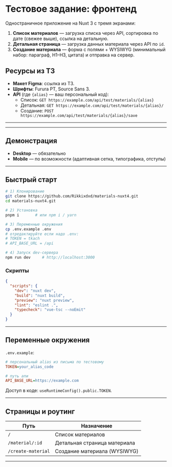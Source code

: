 # Тестовое задание: фронтенд

Одностраничное приложение на Nuxt 3 с тремя экранами:

1) **Список материалов** — загрузка списка через API, сортировка по дате (свежее выше), ссылка на детальную.  
2) **Детальная страница** — загрузка данных материала через API по `id`.  
3) **Создание материала** — форма с полями + WYSIWYG (минимальный набор: параграф, H1–H3, цитата) и отправка на сервер.

## Ресурсы из ТЗ

- **Макет Figma**: ссылка из ТЗ.  
- **Шрифты**: Furura PT, Source Sans 3.  
- **API** (где `{alias}` — ваш персональный код):
  - Список: `GET https://example.com/api/test/materials/{alias}`
  - Детальная: `GET https://example.com/api/test/materials/{alias}/`
  - Создание: `POST https://example.com/api/test/materials/{alias}/save`

---


---

## Демонстрация

- **Desktop** — обязательно  
- **Mobile** — по возможности (адаптивная сетка, типографика, отступы)

---

## Быстрый старт

```bash
# 1) Клонирование
git clone https://github.com/Rikkixdxd/materials-nuxt4.git
cd materials-nuxt4.git

# 2) Установка
pnpm i       # или npm i / yarn

# 3) Переменные окружения
cp .env.example .env
# отредактируйте если надо .env: 
# TOKEN = tkach
# API_BASE_URL = /api

# 4) Запуск dev-сервера
npm run dev     # http://localhost:3000

```

### Скрипты

```json
{
  "scripts": {
    "dev": "nuxt dev",
    "build": "nuxt build",
    "preview": "nuxt preview",
    "lint": "eslint .",
    "typecheck": "vue-tsc --noEmit"
  }
}
```

---

## Переменные окружения

`.env.example`:
```ini
# персональный alias из письма по тестовому
TOKEN=your_alias_code

# путь апи
API_BASE_URL=https://example.com
```

Доступ в коде: `useRuntimeConfig().public.TOKEN`.

---

## Страницы и роутинг

| Путь | Назначение |
|---|---|
| `/` | Список материалов |
| `/material/:id` | Детальная страница материала |
| `/create-material` | Создание материала (WYSIWYG) |

---